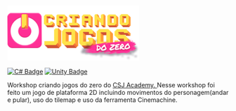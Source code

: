      
  <img src = "workshop.png"/>
  
[![C# Badge](https://img.shields.io/badge/C%23-239120?style=for-the-badge&logo=c-sharp&logoColor=white)]()    [![Unity Badge](https://img.shields.io/badge/Unity-100000?style=for-the-badge&logo=unity&logoColor=white)]() 

  
    
    
Workshop criando jogos do zero do <a href = "https://csjacademy.com.br/"> CSJ Academy. </a>Nesse workshop foi feito um jogo de plataforma 2D incluindo movimentos do personagem(andar e pular), uso do tilemap e uso da ferramenta Cinemachine.
